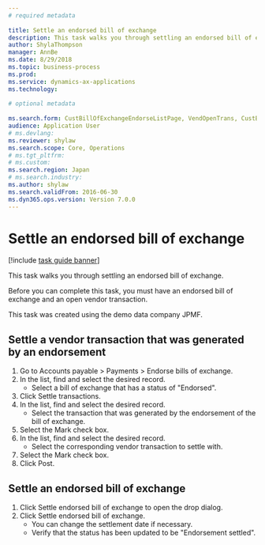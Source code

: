 ```yaml
--- 
# required metadata 
 
title: Settle an endorsed bill of exchange
description: This task walks you through settling an endorsed bill of exchange. 
author: ShylaThompson
manager: AnnBe 
ms.date: 8/29/2018
ms.topic: business-process 
ms.prod:  
ms.service: dynamics-ax-applications 
ms.technology:  
 
# optional metadata 
 
ms.search.form: CustBillOfExchangeEndorseListPage, VendOpenTrans, CustBillOfExchangeEndorseSettle   
audience: Application User 
# ms.devlang:  
ms.reviewer: shylaw
ms.search.scope: Core, Operations 
# ms.tgt_pltfrm:  
# ms.custom:  
ms.search.region: Japan
# ms.search.industry: 
ms.author: shylaw
ms.search.validFrom: 2016-06-30 
ms.dyn365.ops.version: Version 7.0.0 
---
```

# Settle an endorsed bill of exchange

[!include [task guide banner](../../includes/task-guide-banner.md)]

This task walks you through settling an endorsed bill of exchange.



Before you can complete this task, you must have an endorsed bill of exchange and an open vendor transaction. 



This task was created using the demo data company JPMF.


## Settle a vendor transaction that was generated by an endorsement
1. Go to Accounts payable > Payments > Endorse bills of exchange.
2. In the list, find and select the desired record.
    * Select a bill of exchange that has a status of "Endorsed".  
3. Click Settle transactions.
4. In the list, find and select the desired record.
    * Select the transaction that was generated by the endorsement of the bill of exchange.  
5. Select the Mark check box.
6. In the list, find and select the desired record.
    * Select the corresponding vendor transaction to settle with.  
7. Select the Mark check box.
8. Click Post.

## Settle an endorsed bill of exchange
1. Click Settle endorsed bill of exchange to open the drop dialog.
2. Click Settle endorsed bill of exchange.
    * You can change the settlement date if necessary.  
    * Verify that the status has been updated to be "Endorsement settled".  

